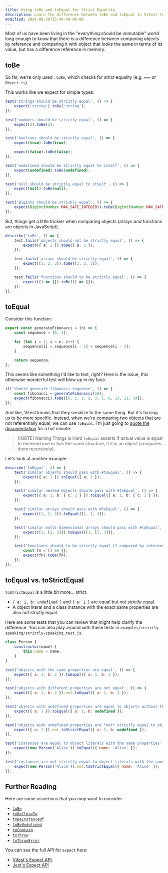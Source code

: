 ```yaml
---
title: Using toBe and toEqual for Strict Equality
description: Learn the difference between toBe and toEqual in Vitest testing.
modified: 2024-09-29T15:44:49-06:00
---
```


Most of us have been living in the "everything should be immutable" world long enough to know that there is a difference between comparing objects by reference and comparing it with object that _looks_ the same in terms of its value, but has a difference reference in memory.

## toBe

So far, we're only used `.toBe`, which checks for strict equality (e.g. `===` or `Object.is`).

This works like we expect for simple types:

```ts
test('strings should be strictly equal', () => {
	expect('string').toBe('string');
});

test('numbers should be strictly equal', () => {
	expect(2).toBe(2);
});

test('booleans should be strictly equal', () => {
	expect(true).toBe(true);

	expect(false).toBe(false);
});

test('undefined should be strictly equal to itself', () => {
	expect(undefined).toBe(undefined);
});

test('null should be strictly equal to itself', () => {
	expect(null).toBe(null);
});

test('BigInts should be strickly equal', () => {
	expect(BigInt(Number.MAX_SAFE_INTEGER)).toBe(BigInt(Number.MAX_SAFE_INTEGER));
});
```

But, things get a little trickier when comparing objects (arrays _and_ functions are objects in JavaScript).

```ts
describe('toBe', () => {
	test.fails('objects should not be strictly equal', () => {
		expect({ a: 1 }).toBe({ a: 1 });
	});

	test.fails('arrays should be strictly equal', () => {
		expect([1, 2, 3]).toBe([1, 2, 3]);
	});

	test.fails('functions should to be strictly equal', () => {
		expect(() => {}).toBe(() => {});
	});
});
```

## toEqual

Consider this function:

```javascript
export const generateFibonacci = (n) => {
	const sequence = [0, 1];

	for (let i = 2; i < n; i++) {
		sequence[i] = sequence[i - 1] + sequence[i - 2];
	}

	return sequence;
};
```

This seems like something I'd like to test, right? Here is the issue, this otherwise wonderful test will blow up in my face.

```javascript
it('should generate fibonacci sequence', () => {
	const fibonacci = generateFibonacci(10);
	expect(fibonacci).toBe([0, 1, 1, 2, 3, 5, 8, 13, 21, 34]);
});
```

And like, Vitest knows that they serialize to the same thing. But it's forcing us to be more specific. Instead, when we're comparing two objects that are not referentially equal, we can use `toEqual`. I'm just going to [quote the documentation](https://vitest.dev/api/expect.html#toequal) for a hot minute:

> [!NOTE] Naming Things is Hard
> `toEqual` asserts if actual value is equal to received one or has the same structure, if it is an object (compares them recursively).

Let's look at another example:

```ts
describe('toEqual', () => {
	test('similar objects should pass with #toEqual', () => {
		expect({ a: 1 }).toEqual({ a: 1 });
	});

	test('similar nested objects should pass with #toEqual', () => {
		expect({ a: 1, b: { c: 2 } }).toEqual({ a: 1, b: { c: 2 } });
	});

	test('similar arrays should pass with #toEqual', () => {
		expect([1, 2, 3]).toEqual([1, 2, 3]);
	});

	test('similar multi-dimensional arrays should pass with #toEqual', () => {
		expect([1, [2, 3]]).toEqual([1, [2, 3]]);
	});

	test('functions should to be strictly equal if compared by reference', () => {
		const fn = () => {};
		expect(fn).toBe(fn);
	});
});
```

## toEqual vs. toStrictEqual

`toStrictEqual` is a little bit more… strict.

- `{ a: 1, b: undefined }` and `{ a: 1 }` are equal but not _strictly_ equal.
- A object literal and a class instance with the exact same properties are also not strictly equal.

Here are some tests that you can review that might help clarify the difference. You can also play around with these tests in `examples/strictly-speaking/strictly-speaking.test.js`.

```javascript
class Person {
	constructor(name) {
		this.name = name;
	}
}

test('objects with the same properties are equal', () => {
	expect({ a: 1, b: 2 }).toEqual({ a: 1, b: 2 });
});

test('objects with different properties are not equal', () => {
	expect({ a: 1, b: 2 }).not.toEqual({ a: 1, b: 3 });
});

test('objects with undefined properties are equal to objects without those properties', () => {
	expect({ a: 1 }).toEqual({ a: 1, b: undefined });
});

test('objects with undefined properties are *not* strictly equal to objects without those properties', () => {
	expect({ a: 1 }).not.toStrictEqual({ a: 1, b: undefined });
});

test('instances are equal to object literals with the same properties', () => {
	expect(new Person('Alice')).toEqual({ name: 'Alice' });
});

test('instances are not strictly equal to object literals with the same properties', () => {
	expect(new Person('Alice')).not.toStrictEqual({ name: 'Alice' });
});
```

## Further Reading

Here are some assertions that you _may_ want to consider:

- [`toBe`](https://vitest.dev/api/expect.html#tobe)
- [`toBeCloseTo`](https://vitest.dev/api/expect.html#tobecloseto)
- [`toBeInstanceOf`](https://vitest.dev/api/expect.html#tobeinstanceof)
- [`toBeUndefined`](https://vitest.dev/api/expect.html#tobeundefined)
- [`toContain`](https://vitest.dev/api/expect.html#tocontain)
- [`toThrow`](https://vitest.dev/api/expect.html#tothrow)
- [`toThrowError`](https://vitest.dev/api/expect.html#tothrowerror)

You can see the full API for `expect` here:

- [Vitest's Expect API](https://vitest.dev/api/expect.html).
- [Jest's Expect API](https://jestjs.io/docs/expect)
